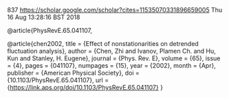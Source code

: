 837
https://scholar.google.com/scholar?cites=11535070331896659005
Thu 16 Aug 13:28:16 BST 2018



@article{PhysRevE.65.041107,

@article{chen2002,
  title = {Effect of nonstationarities on detrended fluctuation analysis},
  author = {Chen, Zhi and Ivanov, Plamen Ch. and Hu, Kun and Stanley, H. Eugene},
  journal = {Phys. Rev. E},
  volume = {65},
  issue = {4},
  pages = {041107},
  numpages = {15},
  year = {2002},
  month = {Apr},
  publisher = {American Physical Society},
  doi = {10.1103/PhysRevE.65.041107},
  url = {https://link.aps.org/doi/10.1103/PhysRevE.65.041107}
}





